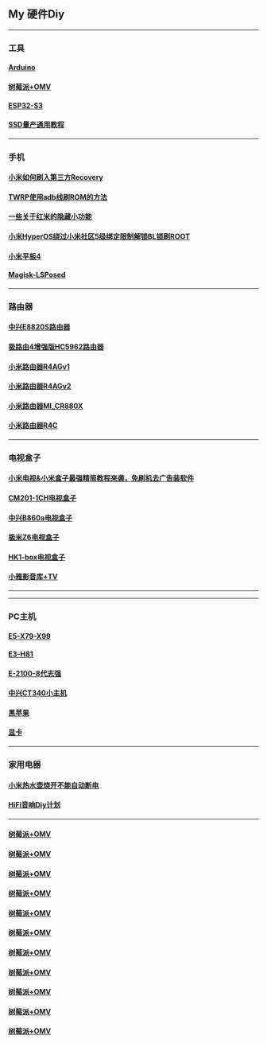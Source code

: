 ## My 硬件Diy
----------------------------------------------------------------

### 工具

#### [Arduino](https://mokk731.github.io/txt/mydiy/Arduino.txt)

#### [树莓派+OMV](https://mokk731.github.io/txt/mydiy/树莓派+OMV.txt)

#### [ESP32-S3](https://mokk731.github.io/txt/mydiy/ESP32-S3.txt)

#### [SSD量产通用教程](https://mokk731.github.io/txt/mydiy/SSD量产通用教程.txt)


----------------------------------------------------------------

### 手机

#### [小米如何刷入第三方Recovery](https://mokk731.github.io/txt/mydiy/小米如何刷入第三方Recovery.txt)

#### [TWRP使用adb线刷ROM的方法](https://mokk731.github.io/txt/mydiy/TWRP使用adb线刷ROM的方法.txt)

#### [一些关于红米的隐藏小功能](https://mokk731.github.io/txt/mydiy/一些关于红米的隐藏小功能.txt)

#### [小米HyperOS绕过小米社区5级绑定限制解锁BL锁刷ROOT](https://mokk731.github.io/txt/mydiy/小米HyperOS绕过小米社区5级绑定限制解锁BL锁刷ROOT.txt)

#### [小米平板4](https://mokk731.github.io/txt/mydiy/mi-pad4.txt)

#### [Magisk-LSPosed](https://mokk731.github.io/txt/mydiy/Magisk-LSPosed.txt)


----------------------------------------------------------------

### 路由器

#### [中兴E8820S路由器](https://mokk731.github.io/txt/mydiy/中兴E8820S.txt)


#### [极路由4增强版HC5962路由器](https://mokk731.github.io/txt/mydiy/极路由4增强版HC5962.txt)


#### [小米路由器R4AGv1](https://mokk731.github.io/txt/mydiy/小米路由器R4AGv1.txt)


#### [小米路由器R4AGv2](https://mokk731.github.io/txt/mydiy/小米路由器R4AGv2.txt)

#### [小米路由器MI_CR880X](https://mokk731.github.io/txt/mydiy/小米路由器MI_CR880X.txt)


#### [小米路由器R4C](https://mokk731.github.io/txt/mydiy/小米路由器R4C.txt)



----------------------------------------------------------------

### 电视盒子

#### [小米电视&小米盒子最强精简教程来袭，免刷机去广告装软件](https://mokk731.github.io/txt/mydiy/小米电视&小米盒子最强精简教程来袭，免刷机去广告装软件.txt)

#### [CM201-1CH电视盒子](https://mokk731.github.io/txt/mydiy/CM201-1CH.txt)

#### [中兴B860a电视盒子](https://mokk731.github.io/txt/mydiy/中兴B860a.txt)

#### [极米Z6电视盒子](https://mokk731.github.io/txt/mydiy/极米Z6.txt)

#### [HK1-box电视盒子](https://mokk731.github.io/txt/mydiy/HK1-box.txt)

#### [小雅影音库+TV](https://mokk731.github.io/txt/mydiy/小雅影音库+TV.txt)

----------------------------------------------------------------




----------------------------------------------------------------

### PC主机

#### [E5-X79-X99](https://mokk731.github.io/txt/mydiy/E5-X79-X99.txt)

#### [E3-H81](https://mokk731.github.io/txt/mydiy/E3-H81.txt)

#### [E-2100-8代志强](https://mokk731.github.io/txt/mydiy/E-2100-8代志强.txt)

#### [中兴CT340小主机](https://mokk731.github.io/txt/mydiy/中兴CT340.txt)

#### [黑苹果](https://mokk731.github.io/txt/mydiy/黑苹果.txt)

#### [显卡](https://mokk731.github.io/txt/mydiy/显卡.txt)

----------------------------------------------------------------

### 家用电器

#### [小米热水壶烧开不能自动断电](https://mokk731.github.io/txt/mydiy/小米热水壶烧开不能自动断电.txt)

#### [HiFi音响Diy计划](https://mokk731.github.io/txt/mydiy/HiFi音响Diy计划.txt)



----------------------------------------------------------------


#### [树莓派+OMV](https://mokk731.github.io/txt/mydiy/树莓派+OMV.txt)

#### [树莓派+OMV](https://mokk731.github.io/txt/mydiy/树莓派+OMV.txt)

#### [树莓派+OMV](https://mokk731.github.io/txt/mydiy/树莓派+OMV.txt)

#### [树莓派+OMV](https://mokk731.github.io/txt/mydiy/树莓派+OMV.txt)

#### [树莓派+OMV](https://mokk731.github.io/txt/mydiy/树莓派+OMV.txt)

#### [树莓派+OMV](https://mokk731.github.io/txt/mydiy/树莓派+OMV.txt)

#### [树莓派+OMV](https://mokk731.github.io/txt/mydiy/树莓派+OMV.txt)

#### [树莓派+OMV](https://mokk731.github.io/txt/mydiy/树莓派+OMV.txt)

#### [树莓派+OMV](https://mokk731.github.io/txt/mydiy/树莓派+OMV.txt)

#### [树莓派+OMV](https://mokk731.github.io/txt/mydiy/树莓派+OMV.txt)

#### [树莓派+OMV](https://mokk731.github.io/txt/mydiy/树莓派+OMV.txt)

















